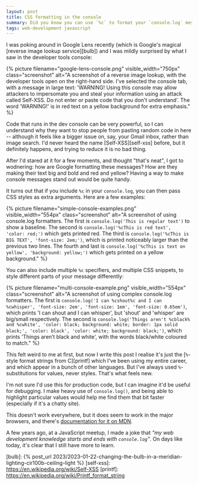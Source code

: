 ```yaml
---
layout: post
title: CSS formatting in the console
summary: Did you know you can use `%c` to format your `console.log` messages?
tags: web-development javascript
---
```


I was poking around in Google Lens recently (which is Google's magical [reverse image lookup service][bulb]) and I was mildly surprised by what I saw in the developer tools console:

{%
  picture
  filename="google-lens-console.png"
  visible_width="750px"
  class="screenshot"
  alt="A screenshot of a reverse image lookup, with the developer tools open on the right-hand side. I've selected the console tab, with a message in large text: 'WARNING! Using this console may allow attackers to impersomate you and steal your information using an attack called Self-XSS. Do not enter or paste code that you don't understand'. The word 'WARNING!' is in red text on a yellow background for extra emphasis."
%}

Code that runs in the dev console can be very powerful, so I can understand why they want to stop people from pasting random code in here -- although it feels like a bigger issue on, say, your Gmail inbox, rather than image search.
I'd never heard the name [Self-XSS][self-xss] before, but it definitely happens, and trying to reduce it is no bad thing.

After I'd stared at it for a few moments, and thought "that's neat", I got to wodnering: how are Google formatting these messages?
How are they making their text big and bold and red and yellow?
Having a way to make console messages stand out would be quite handy.

It turns out that if you include `%c` in your `console.log`, you can then pass CSS styles as extra arguments.
Here are a few examples:

{%
  picture
  filename="simple-console-examples.png"
  visible_width="554px"
  class="screenshot"
  alt="A screenshot of using console.log formatters. The first is `console.log('This is regular text')` to show a baseline. The second is `console.log('%cThis is red text', 'color: red;')` which gets printed red. The third is `console.log('%cThis is BIG TEXT', 'font-size: 2em;')`, which is printed noticeably larger than the previous two lines. The fourth and last is `console.log('%cThis is text on yellow', 'background: yellow;')` which gets printed on a yellow background."
%}

You can also include multiple `%c` specifiers, and multiple CSS snippets, to style different parts of your message differently:

{%
  picture
  filename="multi-console-example.png"
  visible_width="554px"
  class="screenshot"
  alt="A screenshot of using complex console.log formatters. The first is `console.log('I can %cshout%c and I can %cwhisper', 'font-size: 2em', 'font-size: 1em', 'font-size: 0.65em')`, which prints 'I can shout and I can whisper', but 'shout' and 'whisper' are big/small respectively. The second is `console.log('Things aren't %cblack% and %cwhite', 'color: black; background: white; border: 1px solid black;', 'color: black', 'color: white; background: black;')`, which prints 'Things aren’t black and white', with the words black/white coloured to match."
%}

This felt weird to me at first, but now I write this post I realise it's just the [`%`-style format strings from C][printf] which I've been using my entire career, and which appear in a bunch of other languages.
But I've always used `%`-substitutions for values, never styles.
That's what feels new.

I'm not sure I'd use this for production code, but I can imagine it'd be useful for debugging.
I make heavy use of `console.log()`, and being able to highlight particular values would help me find them that bit faster (especially if it's a chatty site).

This doesn't work everywhere, but it does seem to work in the major browsers, and there's [documentation for it on MDN][mdn].

A few years ago, at a JavaScript meetup, I made a joke that *"my web development knowledge starts and ends with `console.log`"*.
On days like today, it's clear that I still have more to learn.

[mdn]: https://developer.mozilla.org/en-US/docs/Web/API/console#styling_console_output
[bulb]: {% post_url 2023/2023-01-22-changing-the-bulb-in-a-meridian-lighting-cir100b-ceiling-light %}
[self-xss]: https://en.wikipedia.org/wiki/Self-XSS
[printf]: https://en.wikipedia.org/wiki/Printf_format_string
